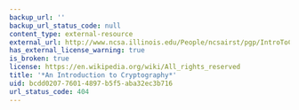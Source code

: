 ```yaml
---
backup_url: ''
backup_url_status_code: null
content_type: external-resource
external_url: http://www.ncsa.illinois.edu/People/ncsairst/pgp/IntroToCrypto.pdf
has_external_license_warning: true
is_broken: true
license: https://en.wikipedia.org/wiki/All_rights_reserved
title: '*An Introduction to Cryptography*'
uid: bcdd0207-7601-4897-b5f5-aba32ec3b716
url_status_code: 404
---
```


